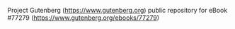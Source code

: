Project Gutenberg (https://www.gutenberg.org) public repository
for eBook #77279 (https://www.gutenberg.org/ebooks/77279)
